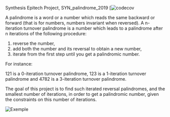Synthesis Epitech Project, SYN_palindrome_2019 [![codecov](https://github.com/Thyvene/SYN_palindrome_2019/workflows/.github/workflows/palindrome_ci.yml/badge.svg)

A palindrome is a word or a number which reads the same backward or forward (that is for numbers, numbers invariant when reversed).
A n-iteration turnover palindrome is a number which leads to a palindrome after n iterations of the following
procedure:

  1. reverse the number,
  2. add both the number and its reversal to obtain a new number,
  3. iterate from the first step until you get a palindromic number.
  
For instance:

121 is a 0-iteration turnover palindrome,
123 is a 1-iteration turnover palindrome and
4782 is a 3-iteration turnover palindrome.

The goal of this project is to find such iterated reversal palindromes, and the smallest number of iterations,
in order to get a palindromic number, given the constraints on this number of iterations.

![Exemple](https://i.gyazo.com/991969c6984b41d5b7d26ff199e7030c.png)
